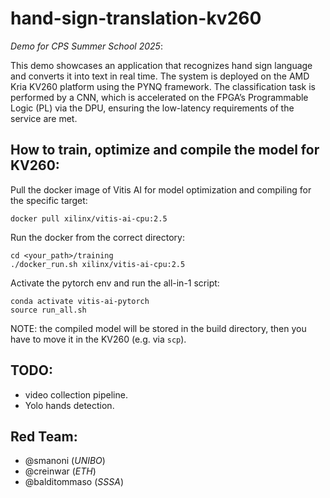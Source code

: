 # hand-sign-translation-kv260
*Demo for CPS Summer School 2025*:

This demo showcases an application that recognizes hand sign language and converts it into text in real time. The system is deployed on the AMD Kria KV260 platform using the PYNQ framework. The classification task is performed by a CNN, which is accelerated on the FPGA’s Programmable Logic (PL) via the DPU, ensuring the low-latency requirements of the service are met.


## How to train, optimize and compile the model for KV260:
Pull the docker image of Vitis AI for model optimization and compiling for the specific target:
```
docker pull xilinx/vitis-ai-cpu:2.5
```
Run the docker from the correct directory:
```
cd <your_path>/training
./docker_run.sh xilinx/vitis-ai-cpu:2.5
```
Activate the pytorch env and run the all-in-1 script:
```
conda activate vitis-ai-pytorch
source run_all.sh
```

NOTE: the compiled model will be stored in the build directory, then you have to move it in the KV260 (e.g. via `scp`).

## TODO:
- video collection pipeline.
- Yolo hands detection.

## Red Team:
- @smanoni (*UNIBO*)
- @creinwar (*ETH*)
- @balditommaso (*SSSA*)

